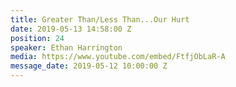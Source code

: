 ```yaml
---
title: Greater Than/Less Than...Our Hurt
date: 2019-05-13 14:58:00 Z
position: 24
speaker: Ethan Harrington
media: https://www.youtube.com/embed/FtfjObLaR-A
message_date: 2019-05-12 10:00:00 Z
---
```


